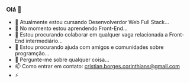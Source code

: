 ### Olá 👋

- 🔭 Atualmente estou cursando Desenvolverdor Web Full Stack...
- 🌱 No momento estou aprendendo Front-End...
- 👯 Estou procurando colaborar em qualquer vaga relacionada a Front-End intermediário...
- 🤔 Estou procurando ajuda com amigos e comunidades sobre programção...
- 💬 Pergunte-me sobre qualquer coisa...
- 📫 Como entrar em contato: cristian.borges.corinthians@gmail.com
- ⚡

